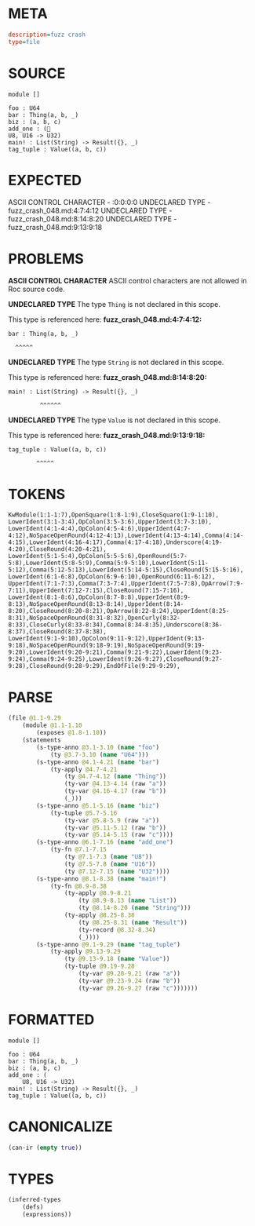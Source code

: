 # META
~~~ini
description=fuzz crash
type=file
~~~
# SOURCE
~~~roc
module []

foo : U64
bar : Thing(a, b, _)
biz : (a, b, c)
add_one : (
U8, U16 -> U32)
main! : List(String) -> Result({}, _)
tag_tuple : Value((a, b, c))
~~~
# EXPECTED
ASCII CONTROL CHARACTER - :0:0:0:0
UNDECLARED TYPE - fuzz_crash_048.md:4:7:4:12
UNDECLARED TYPE - fuzz_crash_048.md:8:14:8:20
UNDECLARED TYPE - fuzz_crash_048.md:9:13:9:18
# PROBLEMS
**ASCII CONTROL CHARACTER**
ASCII control characters are not allowed in Roc source code.

**UNDECLARED TYPE**
The type ``Thing`` is not declared in this scope.

This type is referenced here:
**fuzz_crash_048.md:4:7:4:12:**
```roc
bar : Thing(a, b, _)
```
      ^^^^^


**UNDECLARED TYPE**
The type ``String`` is not declared in this scope.

This type is referenced here:
**fuzz_crash_048.md:8:14:8:20:**
```roc
main! : List(String) -> Result({}, _)
```
             ^^^^^^


**UNDECLARED TYPE**
The type ``Value`` is not declared in this scope.

This type is referenced here:
**fuzz_crash_048.md:9:13:9:18:**
```roc
tag_tuple : Value((a, b, c))
```
            ^^^^^


# TOKENS
~~~zig
KwModule(1:1-1:7),OpenSquare(1:8-1:9),CloseSquare(1:9-1:10),
LowerIdent(3:1-3:4),OpColon(3:5-3:6),UpperIdent(3:7-3:10),
LowerIdent(4:1-4:4),OpColon(4:5-4:6),UpperIdent(4:7-4:12),NoSpaceOpenRound(4:12-4:13),LowerIdent(4:13-4:14),Comma(4:14-4:15),LowerIdent(4:16-4:17),Comma(4:17-4:18),Underscore(4:19-4:20),CloseRound(4:20-4:21),
LowerIdent(5:1-5:4),OpColon(5:5-5:6),OpenRound(5:7-5:8),LowerIdent(5:8-5:9),Comma(5:9-5:10),LowerIdent(5:11-5:12),Comma(5:12-5:13),LowerIdent(5:14-5:15),CloseRound(5:15-5:16),
LowerIdent(6:1-6:8),OpColon(6:9-6:10),OpenRound(6:11-6:12),
UpperIdent(7:1-7:3),Comma(7:3-7:4),UpperIdent(7:5-7:8),OpArrow(7:9-7:11),UpperIdent(7:12-7:15),CloseRound(7:15-7:16),
LowerIdent(8:1-8:6),OpColon(8:7-8:8),UpperIdent(8:9-8:13),NoSpaceOpenRound(8:13-8:14),UpperIdent(8:14-8:20),CloseRound(8:20-8:21),OpArrow(8:22-8:24),UpperIdent(8:25-8:31),NoSpaceOpenRound(8:31-8:32),OpenCurly(8:32-8:33),CloseCurly(8:33-8:34),Comma(8:34-8:35),Underscore(8:36-8:37),CloseRound(8:37-8:38),
LowerIdent(9:1-9:10),OpColon(9:11-9:12),UpperIdent(9:13-9:18),NoSpaceOpenRound(9:18-9:19),NoSpaceOpenRound(9:19-9:20),LowerIdent(9:20-9:21),Comma(9:21-9:22),LowerIdent(9:23-9:24),Comma(9:24-9:25),LowerIdent(9:26-9:27),CloseRound(9:27-9:28),CloseRound(9:28-9:29),EndOfFile(9:29-9:29),
~~~
# PARSE
~~~clojure
(file @1.1-9.29
	(module @1.1-1.10
		(exposes @1.8-1.10))
	(statements
		(s-type-anno @3.1-3.10 (name "foo")
			(ty @3.7-3.10 (name "U64")))
		(s-type-anno @4.1-4.21 (name "bar")
			(ty-apply @4.7-4.21
				(ty @4.7-4.12 (name "Thing"))
				(ty-var @4.13-4.14 (raw "a"))
				(ty-var @4.16-4.17 (raw "b"))
				(_)))
		(s-type-anno @5.1-5.16 (name "biz")
			(ty-tuple @5.7-5.16
				(ty-var @5.8-5.9 (raw "a"))
				(ty-var @5.11-5.12 (raw "b"))
				(ty-var @5.14-5.15 (raw "c"))))
		(s-type-anno @6.1-7.16 (name "add_one")
			(ty-fn @7.1-7.15
				(ty @7.1-7.3 (name "U8"))
				(ty @7.5-7.8 (name "U16"))
				(ty @7.12-7.15 (name "U32"))))
		(s-type-anno @8.1-8.38 (name "main!")
			(ty-fn @8.9-8.38
				(ty-apply @8.9-8.21
					(ty @8.9-8.13 (name "List"))
					(ty @8.14-8.20 (name "String")))
				(ty-apply @8.25-8.38
					(ty @8.25-8.31 (name "Result"))
					(ty-record @8.32-8.34)
					(_))))
		(s-type-anno @9.1-9.29 (name "tag_tuple")
			(ty-apply @9.13-9.29
				(ty @9.13-9.18 (name "Value"))
				(ty-tuple @9.19-9.28
					(ty-var @9.20-9.21 (raw "a"))
					(ty-var @9.23-9.24 (raw "b"))
					(ty-var @9.26-9.27 (raw "c")))))))
~~~
# FORMATTED
~~~roc
module []

foo : U64
bar : Thing(a, b, _)
biz : (a, b, c)
add_one : (
	U8, U16 -> U32)
main! : List(String) -> Result({}, _)
tag_tuple : Value((a, b, c))
~~~
# CANONICALIZE
~~~clojure
(can-ir (empty true))
~~~
# TYPES
~~~clojure
(inferred-types
	(defs)
	(expressions))
~~~
